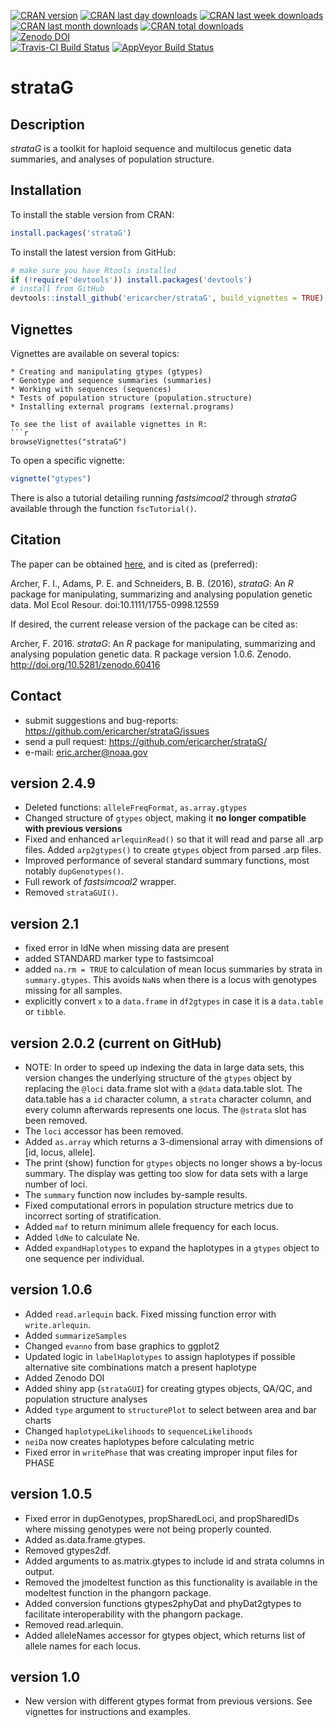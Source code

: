[![CRAN version](http://www.r-pkg.org/badges/version/strataG?color=red)](https://cran.r-project.org/package=strataG)
[![CRAN last day downloads](http://cranlogs.r-pkg.org/badges/last-day/strataG?color=red)](https://cran.r-project.org/package=strataG)
[![CRAN last week downloads](http://cranlogs.r-pkg.org/badges/last-week/strataG?color=red)](https://cran.r-project.org/package=strataG)
[![CRAN last month downloads](http://cranlogs.r-pkg.org/badges/strataG?color=red)](https://cran.r-project.org/package=strataG)
[![CRAN total downloads](http://cranlogs.r-pkg.org/badges/grand-total/strataG?color=red)](https://cran.r-project.org/package=strataG)  
[![Zenodo DOI](https://zenodo.org/badge/23926/EricArcher/strataG.svg)](https://zenodo.org/badge/latestdoi/23926/EricArcher/strataG)  
[![Travis-CI Build Status](https://travis-ci.org/EricArcher/strataG.svg?branch=master)](https://travis-ci.org/EricArcher/strataG)
[![AppVeyor Build Status](https://ci.appveyor.com/api/projects/status/github/EricArcher/strataG?branch=master&svg=true)](https://ci.appveyor.com/project/EricArcher/strataG)  

# strataG

## Description

*strataG* is a toolkit for haploid sequence and multilocus genetic data summaries, and analyses of population structure.

## Installation

To install the stable version from CRAN:

```r
install.packages('strataG')
```

To install the latest version from GitHub:

```r
# make sure you have Rtools installed
if (!require('devtools')) install.packages('devtools')
# install from GitHub
devtools::install_github('ericarcher/strataG', build_vignettes = TRUE)
```

## Vignettes

Vignettes are available on several topics:
```
* Creating and manipulating gtypes (gtypes)
* Genotype and sequence summaries (summaries)
* Working with sequences (sequences)
* Tests of population structure (population.structure)
* Installing external programs (external.programs)

To see the list of available vignettes in R:
```r
browseVignettes("strataG")
```

To open a specific vignette:
```r
vignette("gtypes")
```

There is also a tutorial detailing running _fastsimcoal2_ through _strataG_ available through the function `fscTutorial()`.

## Citation

The paper can be obtained [here](http://onlinelibrary.wiley.com/doi/10.1111/1755-0998.12559/abstract), and is cited as (preferred):   

Archer, F. I., Adams, P. E. and Schneiders, B. B. (2016), *strataG*: An *R* package for manipulating, summarizing and analysing population genetic data. Mol Ecol Resour. doi:10.1111/1755-0998.12559

If desired, the current release version of the package can be cited as:  

Archer, F. 2016. *strataG*: An *R* package for manipulating, summarizing and analysing population genetic data. R package version 1.0.6. Zenodo. http://doi.org/10.5281/zenodo.60416  

## Contact

* submit suggestions and bug-reports: <https://github.com/ericarcher/strataG/issues>
* send a pull request: <https://github.com/ericarcher/strataG/>
* e-mail: <eric.archer@noaa.gov>

## version 2.4.9
* Deleted functions: `alleleFreqFormat`, `as.array.gtypes`
* Changed structure of `gtypes` object, making it __no longer compatible with previous versions__
* Fixed and enhanced `arlequinRead()` so that it will read and parse all .arp files. Added `arp2gtypes()` to create `gtypes` object from parsed .arp files.
* Improved performance of several standard summary functions, most notably `dupGenotypes()`.
* Full rework of _fastsimcoal2_ wrapper. 
* Removed `strataGUI()`.

## version 2.1   
* fixed error in ldNe when missing data are present
* added STANDARD marker type to fastsimcoal
* added `na.rm = TRUE` to calculation of mean locus summaries by strata in `summary.gtypes`. This avoids `NaN`s when there is a locus with genotypes missing for all samples.
* explicitly convert `x` to a `data.frame` in `df2gtypes` in case it is a `data.table` or `tibble`.

## version 2.0.2 (current on GitHub)

* NOTE: In order to speed up indexing the data in large data sets, this version changes the underlying structure of the `gtypes` object by replacing the `@loci` data.frame slot with a `@data` data.table slot. The data.table has a `id` character column, a `strata` character column, and every column afterwards represents one locus. The `@strata` slot has been removed.
* The `loci` accessor has been removed. 
* Added `as.array` which returns a 3-dimensional array with dimensions of [id, locus, allele].
* The print (show) function for `gtypes` objects no longer shows a by-locus summary. The display was getting too slow for data sets with a large number of loci.
* The `summary` function now includes by-sample results.
* Fixed computational errors in population structure metrics due to incorrect sorting of stratification.
* Added `maf` to return minimum allele frequency for each locus.
* Added `ldNe` to calculate Ne.
* Added `expandHaplotypes` to expand the haplotypes in a `gtypes` object to one sequence per individual.

## version 1.0.6 

* Added `read.arlequin` back. Fixed missing function error with `write.arlequin`.
* Added `summarizeSamples`
* Changed `evanno` from base graphics to ggplot2
* Updated logic in `labelHaplotypes` to assign haplotypes if possible alternative site combinations match a present haplotype
* Added Zenodo DOI
* Added shiny app (`strataGUI`) for creating gtypes objects, QA/QC, and population structure analyses
* Added `type` argument to `structurePlot` to select between area and bar charts
* Changed `haplotypeLikelihoods` to `sequenceLikelihoods`
* `neiDa` now creates haplotypes before calculating metric
* Fixed error in `writePhase` that was creating improper input files for PHASE

## version 1.0.5

* Fixed error in dupGenotypes, propSharedLoci, and propSharedIDs where missing genotypes were not being properly counted.
* Added as.data.frame.gtypes.
* Removed gtypes2df.
* Added arguments to as.matrix.gtypes to include id and strata columns in output.
* Removed the jmodeltest function as this functionality is available in the modeltest function in the phangorn package.
* Added conversion functions gtypes2phyDat and phyDat2gtypes to facilitate interoperability with the phangorn package.
* Removed read.arlequin.
* Added alleleNames accessor for gtypes object, which returns list of allele names for each locus.

## version 1.0

* New version with different gtypes format from previous versions. See vignettes for instructions and examples.
